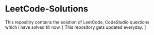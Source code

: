 # LeetCode-Solutions
This repositiry contains the solution of LeetCode, CodeStudio questions which i have solved till now. [ This repository gets updated everyday. ]
